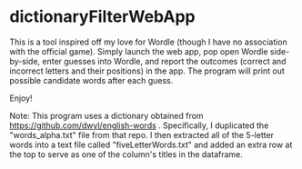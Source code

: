 # dictionaryFilterWebApp
This is a tool inspired off my love for Wordle (though I have no association with the official game). Simply launch the web app, pop open Wordle side-by-side, enter guesses into Wordle, and report the outcomes (correct and incorrect letters and their positions) in the app. The program will print out possible candidate words after each guess.

Enjoy!

Note: This program uses a dictionary obtained from https://github.com/dwyl/english-words . Specifically, I duplicated the "words_alpha.txt" file from that repo. I then extracted all of the 5-letter words into a text file called "fiveLetterWords.txt" and added an extra row at the top to serve as one of the column's titles in the dataframe.